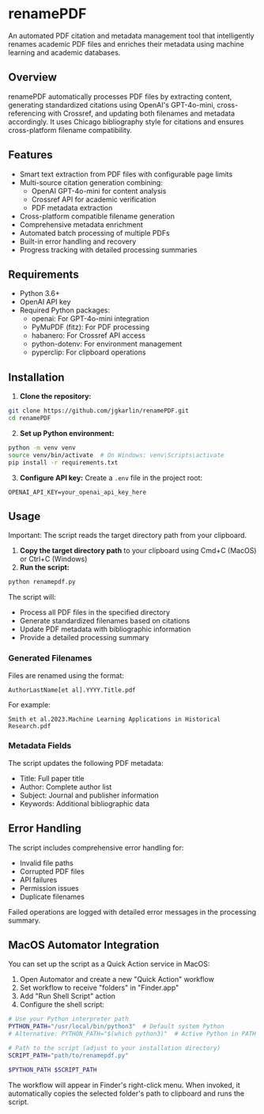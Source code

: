 # renamePDF

An automated PDF citation and metadata management tool that intelligently renames academic PDF files and enriches their metadata using machine learning and academic databases.

## Overview

renamePDF automatically processes PDF files by extracting content, generating standardized citations using OpenAI's GPT-4o-mini, cross-referencing with Crossref, and updating both filenames and metadata accordingly. It uses Chicago bibliography style for citations and ensures cross-platform filename compatibility.

## Features

- Smart text extraction from PDF files with configurable page limits
- Multi-source citation generation combining:
  - OpenAI GPT-4o-mini for content analysis
  - Crossref API for academic verification
  - PDF metadata extraction
- Cross-platform compatible filename generation
- Comprehensive metadata enrichment
- Automated batch processing of multiple PDFs
- Built-in error handling and recovery
- Progress tracking with detailed processing summaries

## Requirements

- Python 3.6+
- OpenAI API key
- Required Python packages:
  - openai: For GPT-4o-mini integration
  - PyMuPDF (fitz): For PDF processing
  - habanero: For Crossref API access
  - python-dotenv: For environment management
  - pyperclip: For clipboard operations

## Installation

1. **Clone the repository:**
```bash
git clone https://github.com/jgkarlin/renamePDF.git
cd renamePDF
```

2. **Set up Python environment:**
```bash
python -m venv venv
source venv/bin/activate  # On Windows: venv\Scripts\activate
pip install -r requirements.txt
```

3. **Configure API key:**
Create a `.env` file in the project root:
```plaintext
OPENAI_API_KEY=your_openai_api_key_here
```

## Usage

Important: The script reads the target directory path from your clipboard.

1. **Copy the target directory path** to your clipboard using Cmd+C (MacOS) or Ctrl+C (Windows)
2. **Run the script:**
```bash
python renamepdf.py
```

The script will:
- Process all PDF files in the specified directory
- Generate standardized filenames based on citations
- Update PDF metadata with bibliographic information
- Provide a detailed processing summary

### Generated Filenames

Files are renamed using the format:
```
AuthorLastName[et al].YYYY.Title.pdf
```

For example:
```
Smith et al.2023.Machine Learning Applications in Historical Research.pdf
```

### Metadata Fields

The script updates the following PDF metadata:
- Title: Full paper title
- Author: Complete author list
- Subject: Journal and publisher information
- Keywords: Additional bibliographic data

## Error Handling

The script includes comprehensive error handling for:
- Invalid file paths
- Corrupted PDF files
- API failures
- Permission issues
- Duplicate filenames

Failed operations are logged with detailed error messages in the processing summary.

## MacOS Automator Integration

You can set up the script as a Quick Action service in MacOS:

1. Open Automator and create a new "Quick Action" workflow
2. Set workflow to receive "folders" in "Finder.app"
3. Add "Run Shell Script" action
4. Configure the shell script:
```bash
# Use your Python interpreter path
PYTHON_PATH="/usr/local/bin/python3"  # Default system Python
# Alternative: PYTHON_PATH="$(which python3)"  # Active Python in PATH

# Path to the script (adjust to your installation directory)
SCRIPT_PATH="path/to/renamepdf.py"

$PYTHON_PATH $SCRIPT_PATH
```

The workflow will appear in Finder's right-click menu. When invoked, it automatically copies the selected folder's path to clipboard and runs the script.
